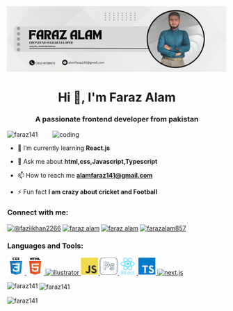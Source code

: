 ![logo](https://github.com/faraz141/faraz141/blob/main/WhatsApp%20Image%202024-07-23%20at%2019.00.07_d0e6d00b.jpg)
<h1 align="center">Hi 👋, I'm Faraz Alam</h1>
<h3 align="center">A passionate frontend developer from pakistan</h3>
<image align="right"alt="coding"width="400"src="https://user-images.githubusercontent.com/55389276/140866485-8fb1c876-9a8f-4d6a-98dc-08c4981eaf70.gif">
<p align="left"> <img src="https://komarev.com/ghpvc/?username=faraz141&label=Profile%20views&color=0e75b6&style=flat" alt="faraz141" /> </p>

- 🌱 I’m currently learning **React.js**

- 💬 Ask me about **html,css,Javascript,Typescript**

- 📫 How to reach me **alamfaraz141@gmail.com**

- ⚡ Fun fact **I am crazy about cricket and Football**

<h3 align="left">Connect with me:</h3>
<p align="left">
<a href="https://twitter.com/@faziikhan2266" target="blank"><img align="center" src="https://raw.githubusercontent.com/rahuldkjain/github-profile-readme-generator/master/src/images/icons/Social/twitter.svg" alt="@faziikhan2266" height="30" width="40" /></a>
<a href="https://linkedin.com/in/faraz alam" target="blank"><img align="center" src="https://raw.githubusercontent.com/rahuldkjain/github-profile-readme-generator/master/src/images/icons/Social/linked-in-alt.svg" alt="faraz alam" height="30" width="40" /></a>
<a href="https://fb.com/faraz alam" target="blank"><img align="center" src="https://raw.githubusercontent.com/rahuldkjain/github-profile-readme-generator/master/src/images/icons/Social/facebook.svg" alt="faraz alam" height="30" width="40" /></a>
<a href="https://instagram.com/farazalam857" target="blank"><img align="center" src="https://raw.githubusercontent.com/rahuldkjain/github-profile-readme-generator/master/src/images/icons/Social/instagram.svg" alt="farazalam857" height="30" width="40" /></a>
</p>

<h3 align="left">Languages and Tools:</h3>
<p align="left"> <a href="https://www.w3schools.com/css/" target="_blank" rel="noreferrer"> <img src="https://raw.githubusercontent.com/devicons/devicon/master/icons/css3/css3-original-wordmark.svg" alt="css3" width="40" height="40"/> </a> <a href="https://www.w3.org/html/" target="_blank" rel="noreferrer"> <img src="https://raw.githubusercontent.com/devicons/devicon/master/icons/html5/html5-original-wordmark.svg" alt="html5" width="40" height="40"/> </a> <a href="https://www.adobe.com/in/products/illustrator.html" target="_blank" rel="noreferrer"> <img src="https://www.vectorlogo.zone/logos/adobe_illustrator/adobe_illustrator-icon.svg" alt="illustrator" width="40" height="40"/> </a> <a href="https://developer.mozilla.org/en-US/docs/Web/JavaScript" target="_blank" rel="noreferrer"> <img src="https://raw.githubusercontent.com/devicons/devicon/master/icons/javascript/javascript-original.svg" alt="javascript" width="40" height="40"/> </a> <a href="https://www.photoshop.com/en" target="_blank" rel="noreferrer"> <img src="https://raw.githubusercontent.com/devicons/devicon/master/icons/photoshop/photoshop-line.svg" alt="photoshop" width="40" height="40"/> </a> <a href="https://reactjs.org/" target="_blank" rel="noreferrer"> <img src="https://raw.githubusercontent.com/devicons/devicon/master/icons/react/react-original-wordmark.svg" alt="react" width="40" height="40"/> </a> <a href="https://www.typescriptlang.org/" target="_blank" rel="noreferrer"> <img src="https://raw.githubusercontent.com/devicons/devicon/master/icons/typescript/typescript-original.svg" alt="typescript" width="40" height="40"/> </a> <a href="https://nextjs.org/" target="_blank" rel="noreferrer"> <img src="https://global.discourse-cdn.com/auth0/optimized/2X/a/ae35edce19e64c53e5d455b22e8a2c82d093d4c9_2_1024x919.png" alt="next.js" width="40" height="40"/> </a> </p>

<p><img align="left" src="https://github-readme-stats.vercel.app/api/top-langs?username=faraz141&show_icons=true&locale=en&layout=compact" alt="faraz141" /></p>

<p>&nbsp;<img align="center" src="https://github-readme-stats.vercel.app/api?username=faraz141&show_icons=true&locale=en" alt="faraz141" /></p>

<p><img align="center" src="https://github-readme-streak-stats.herokuapp.com/?user=faraz141&" alt="faraz141" /></p>
